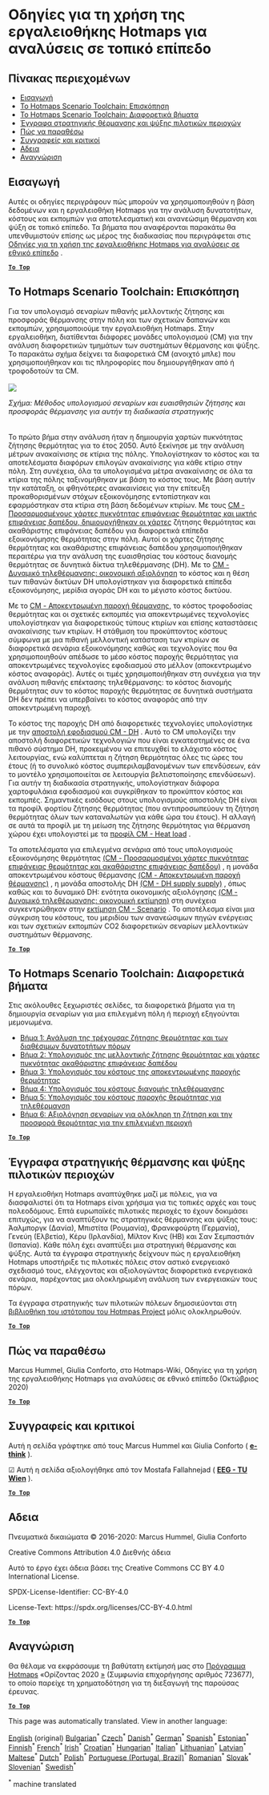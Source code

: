 <h1><a class="anchor" id="guidelines-for-using-the-hotmaps-toolbox-for-analyses-at-local-level" href="#guidelines-for-using-the-hotmaps-toolbox-for-analyses-at-local-level"><i class="fa fa-link"></i></a>Οδηγίες για τη χρήση της εργαλειοθήκης Hotmaps για αναλύσεις σε τοπικό επίπεδο</h1><h2><a class="anchor" id="table-of-contents" href="#table-of-contents"><i class="fa fa-link"></i></a> Πίνακας περιεχομένων</h2><ul><li> <a href="#introduction">Εισαγωγή</a></li><li> <a href="#the-hotmaps-scenario-toolchain-overview">Το Hotmaps Scenario Toolchain: Επισκόπηση</a></li><li> <a href="#the-hotmaps-scenario-toolchain-different-steps">Το Hotmaps Scenario Toolchain: Διαφορετικά βήματα</a></li><li> <a href="#pilot-areas-heating-and-cooling-strategy-documents">Έγγραφα στρατηγικής θέρμανσης και ψύξης πιλοτικών περιοχών</a></li><li> <a href="#how-to-cite">Πώς να παραθέσω</a></li><li> <a href="#authors-and-reviewers">Συγγραφείς και κριτικοί</a></li><li> <a href="#license">Αδεια</a></li><li> <a href="#acknowledgement">Αναγνώριση</a></li></ul><h2><a class="anchor" id="introduction" href="#introduction"><i class="fa fa-link"></i></a> Εισαγωγή</h2><p> Αυτές οι οδηγίες περιγράφουν πώς μπορούν να χρησιμοποιηθούν η βάση δεδομένων και η εργαλειοθήκη Hotmaps για την ανάλυση δυνατοτήτων, κόστους και εκπομπών για αποτελεσματική και ανανεώσιμη θέρμανση και ψύξη σε τοπικό επίπεδο. Τα βήματα που αναφέρονται παρακάτω θα υπενθυμιστούν επίσης ως μέρος της διαδικασίας που περιγράφεται στις <a href="https://wiki.hotmaps.hevs.ch/en/guide-national-level-comprehensive-assessment-eed#introduction">Οδηγίες για τη χρήση της εργαλειοθήκης Hotmaps για αναλύσεις σε εθνικό επίπεδο</a> .</p><p><ins> <code><strong><a href="#table-of-contents">To Top</a></strong></code></ins></p><h2><a class="anchor" id="the-hotmaps-scenario-toolchain--overview" href="#the-hotmaps-scenario-toolchain--overview"><i class="fa fa-link"></i></a> Το Hotmaps Scenario Toolchain: Επισκόπηση</h2><p> Για τον υπολογισμό σεναρίων πιθανής μελλοντικής ζήτησης και προσφοράς θέρμανσης στην πόλη και των σχετικών δαπανών και εκπομπών, χρησιμοποιούμε την εργαλειοθήκη Hotmaps. Στην εργαλειοθήκη, διατίθενται διάφορες μονάδες υπολογισμού (CM) για την ανάλυση διαφορετικών τμημάτων των συστημάτων θέρμανσης και ψύξης. Το παρακάτω σχήμα δείχνει τα διαφορετικά CM (ανοιχτό μπλε) που χρησιμοποιήθηκαν και τις πληροφορίες που δημιουργήθηκαν από ή τροφοδοτούν τα CM.<br/><br/><img src="/en/guide-local-and-municipal-levels/Toolchain_29_06_2020.jpg"/></p><p> <em>Σχήμα: Μέθοδος υπολογισμού σεναρίων και ευαισθησιών ζήτησης και προσφοράς θέρμανσης για αυτήν τη διαδικασία στρατηγικής</em><br/><br/><br/> Το πρώτο βήμα στην ανάλυση ήταν η δημιουργία χαρτών πυκνότητας ζήτησης θερμότητας για το έτος 2050. Αυτό ξεκίνησε με την ανάλυση μέτρων ανακαίνισης σε κτίρια της πόλης. Υπολογίστηκαν το κόστος και τα αποτελέσματα διαφόρων επιλογών ανακαίνισης για κάθε κτίριο στην πόλη. Στη συνέχεια, όλα τα υπολογισμένα μέτρα ανακαίνισης σε όλα τα κτίρια της πόλης ταξινομήθηκαν με βάση το κόστος τους. Με βάση αυτήν την κατάταξη, οι φθηνότερες ανακαινίσεις για την επίτευξη προκαθορισμένων στόχων εξοικονόμησης εντοπίστηκαν και εφαρμόστηκαν στα κτίρια στη βάση δεδομένων κτιρίων. Με τους <a href="https://wiki.hotmaps.eu/en/CM-Customized-heat-and-floor-area-density-maps">CM - Προσαρμοσμένους χάρτες πυκνότητας επιφάνειας θερμότητας και μικτής επιφάνειας δαπέδου, δημιουργήθηκαν οι χάρτες</a> ζήτησης θερμότητας και ακαθάριστης επιφάνειας δαπέδου για διαφορετικά επίπεδα εξοικονόμησης θερμότητας στην πόλη. Αυτοί οι χάρτες ζήτησης θερμότητας και ακαθάριστης επιφάνειας δαπέδου χρησιμοποιήθηκαν περαιτέρω για την ανάλυση της ευαισθησίας του κόστους διανομής θερμότητας σε δυνητικά δίκτυα τηλεθέρμανσης (DH). Με το <a href="https://wiki.hotmaps.eu/en/CM-District-heating-potential-economic-assessment">CM - Δυναμικό τηλεθέρμανσης: οικονομική αξιολόγηση</a> το κόστος και η θέση των πιθανών δικτύων DH υπολογίστηκαν για διαφορετικά επίπεδα εξοικονόμησης, μερίδια αγοράς DH και το μέγιστο κόστος δικτύου.</p><p> Με το <a href="https://wiki.hotmaps.eu/en/CM-Decentral-heating-supply">CM - Αποκεντρωμένη παροχή θέρμανσης,</a> το κόστος τροφοδοσίας θερμότητας και οι σχετικές εκπομπές για αποκεντρωμένες τεχνολογίες υπολογίστηκαν για διαφορετικούς τύπους κτιρίων και επίσης καταστάσεις ανακαίνισης των κτιρίων. Η στάθμιση του προκύπτοντος κόστους σύμφωνα με μια πιθανή μελλοντική κατάσταση των κτιρίων σε διαφορετικά σενάρια εξοικονόμησης καθώς και τεχνολογίες που θα χρησιμοποιηθούν απέδωσε το μέσο κόστος παροχής θερμότητας για αποκεντρωμένες τεχνολογίες εφοδιασμού στο μέλλον (αποκεντρωμένο κόστος αναφοράς). Αυτές οι τιμές χρησιμοποιήθηκαν στη συνέχεια για την ανάλυση πιθανής επέκτασης τηλεθέρμανσης: το κόστος διανομής θερμότητας συν το κόστος παροχής θερμότητας σε δυνητικά συστήματα DH δεν πρέπει να υπερβαίνει το κόστος αναφοράς από την αποκεντρωμένη παροχή.</p><p> Το κόστος της παροχής DH από διαφορετικές τεχνολογίες υπολογίστηκε με την <a href="https://wiki.hotmaps.eu/en/CM-District-heating-supply-dispatch">αποστολή εφοδιασμού CM - DH</a> . Αυτό το CM υπολογίζει την αποστολή διαφορετικών τεχνολογιών που είναι εγκατεστημένες σε ένα πιθανό σύστημα DH, προκειμένου να επιτευχθεί το ελάχιστο κόστος λειτουργίας, ενώ καλύπτεται η ζήτηση θερμότητας όλες τις ώρες του έτους (ή το συνολικό κόστος συμπεριλαμβανομένων των επενδύσεων, εάν το μοντέλο χρησιμοποιείται σε λειτουργία βελτιστοποίησης επενδύσεων). Για αυτήν τη διαδικασία στρατηγικής, υπολογίστηκαν διάφορα χαρτοφυλάκια εφοδιασμού και συγκρίθηκαν το προκύπτον κόστος και εκπομπές. Σημαντικές εισόδους στους υπολογισμούς αποστολής DH είναι τα προφίλ φορτίου ζήτησης θερμότητας (που αντιπροσωπεύουν τη ζήτηση θερμότητας όλων των καταναλωτών για κάθε ώρα του έτους). Η αλλαγή σε αυτά τα προφίλ με τη μείωση της ζήτησης θερμότητας για θέρμανση χώρου έχει υπολογιστεί με τα <a href="https://wiki.hotmaps.hevs.ch/en/CM-Heat-load-profiles">προφίλ CM - Heat load</a> .</p><p> Τα αποτελέσματα για επιλεγμένα σενάρια από τους υπολογισμούς εξοικονόμησης θερμότητας <a href="https://wiki.hotmaps.eu/en/CM-Customized-heat-and-floor-area-density-maps">(CM - Προσαρμοσμένοι χάρτες πυκνότητας επιφάνειας θερμότητας και ακαθάριστης επιφάνειας δαπέδου)</a> , η μονάδα αποκεντρωμένου κόστους θέρμανσης <a href="https://wiki.hotmaps.eu/en/CM-Decentral-heating-supply">(CM - Αποκεντρωμένη παροχή θέρμανσης)</a> , η μονάδα αποστολής DH <a href="https://wiki.hotmaps.eu/en/CM-District-heating-supply-dispatch">(CM - DH supply supply)</a> , όπως καθώς και το δυναμικό DH: ενότητα οικονομικής αξιολόγησης <a href="https://wiki.hotmaps.eu/en/CM-District-heating-potential-economic-assessment">(CM - Δυναμικό τηλεθέρμανσης: οικονομική εκτίμηση)</a> στη συνέχεια συγκεντρώθηκαν στην <a href="https://wiki.hotmaps.eu/en/CM-Scenario-assessment">εκτίμηση CM - Scenario</a> . Το αποτέλεσμα είναι μια σύγκριση του κόστους, του μεριδίου των ανανεώσιμων πηγών ενέργειας και των σχετικών εκπομπών CO2 διαφορετικών σεναρίων μελλοντικών συστημάτων θέρμανσης.</p><p><ins> <code><strong><a href="#table-of-contents">To Top</a></strong></code></ins></p><h2><a class="anchor" id="the-hotmaps-scenario-toolchain--different-steps" href="#the-hotmaps-scenario-toolchain--different-steps"><i class="fa fa-link"></i></a> Το Hotmaps Scenario Toolchain: Διαφορετικά βήματα</h2><p> Στις ακόλουθες ξεχωριστές σελίδες, τα διαφορετικά βήματα για τη δημιουργία σεναρίων για μια επιλεγμένη πόλη ή περιοχή εξηγούνται μεμονωμένα.</p><ul><li> <a href="https://wiki.hotmaps.eu/en/Step-1-Analysis-of-current-heat-demand-and-available-resource-potentials">Βήμα 1: Ανάλυση της τρέχουσας ζήτησης θερμότητας και των διαθέσιμων δυνατοτήτων πόρων</a></li><li> <a href="https://wiki.hotmaps.eu/en/Step-2-Calculation-of-future-heat-demand-and-gross-floor-area-density-maps">Βήμα 2: Υπολογισμός της μελλοντικής ζήτησης θερμότητας και χάρτες πυκνότητας ακαθάριστης επιφάνειας δαπέδου</a></li><li> <a href="https://wiki.hotmaps.eu/en/Step-3-Calculation-of-costs-of-decentral-heat-supply">Βήμα 3: Υπολογισμός του κόστους της αποκεντρωμένης παροχής θερμότητας</a></li><li> <a href="https://wiki.hotmaps.eu/en/Step-4-Calculation-of-district-heating-distribution-costs">Βήμα 4: Υπολογισμός του κόστους διανομής τηλεθέρμανσης</a></li><li> <a href="https://wiki.hotmaps.eu/en/Step-5-Calculation-of-costs-of-heat-supply-to-district-heating">Βήμα 5: Υπολογισμός του κόστους παροχής θερμότητας για τηλεθέρμανση</a></li><li> <a href="https://wiki.hotmaps.eu/en/Step-6-Assessment-of-scenarios-for-entire-heat-demand-and-supply-for-the-selected-area">Βήμα 6: Αξιολόγηση σεναρίων για ολόκληρη τη ζήτηση και την προσφορά θερμότητας για την επιλεγμένη περιοχή</a></li></ul><p><ins> <code><strong><a href="#table-of-contents">To Top</a></strong></code></ins></p><h2><a class="anchor" id="pilot-areas-heating-and-cooling-strategy-documents" href="#pilot-areas-heating-and-cooling-strategy-documents"><i class="fa fa-link"></i></a> Έγγραφα στρατηγικής θέρμανσης και ψύξης πιλοτικών περιοχών</h2><p> Η εργαλειοθήκη Hotmaps αναπτύχθηκε μαζί με πόλεις, για να διασφαλιστεί ότι τα Hotmaps είναι χρήσιμα για τις τοπικές αρχές και τους πολεοδόμους. Επτά ευρωπαϊκές πιλοτικές περιοχές το έχουν δοκιμάσει επιτυχώς, για να αναπτύξουν τις στρατηγικές θέρμανσης και ψύξης τους: Άαλμποργκ (Δανία), Μπιστίτα (Ρουμανία), Φρανκφούρτη (Γερμανία), Γενεύη (Ελβετία), Κέρυ (Ιρλανδία), Μίλτον Κινς (ΗΒ) και Σαν Σεμπαστιάν (Ισπανία). Κάθε πόλη έχει αναπτύξει μια στρατηγική θέρμανσης και ψύξης. Αυτά τα έγγραφα στρατηγικής δείχνουν πώς η εργαλειοθήκη Hotmaps υποστήριξε τις πιλοτικές πόλεις στον αστικό ενεργειακό σχεδιασμό τους, ελέγχοντας και αξιολογώντας διαφορετικά ενεργειακά σενάρια, παρέχοντας μια ολοκληρωμένη ανάλυση των ενεργειακών τους πόρων.</p><p> Τα έγγραφα στρατηγικής των πιλοτικών πόλεων δημοσιεύονται στη <a href="https://www.hotmaps-project.eu/library/">βιβλιοθήκη του ιστότοπου του Hotmpas Project</a> μόλις ολοκληρωθούν.</p><p><ins> <code><strong><a href="#table-of-contents">To Top</a></strong></code></ins></p><h2><a class="anchor" id="how-to-cite" href="#how-to-cite"><i class="fa fa-link"></i></a> Πώς να παραθέσω</h2><p> Marcus Hummel, Giulia Conforto, στο Hotmaps-Wiki, Οδηγίες για τη χρήση της εργαλειοθήκης Hotmaps για αναλύσεις σε εθνικό επίπεδο (Οκτώβριος 2020)</p><p><ins> <code><strong><a href="#table-of-contents">To Top</a></strong></code></ins></p><h2><a class="anchor" id="authors-and-reviewers" href="#authors-and-reviewers"><i class="fa fa-link"></i></a> Συγγραφείς και κριτικοί</h2><p> Αυτή η σελίδα γράφτηκε από τους Marcus Hummel και Giulia Conforto ( <strong><a href="https://e-think.ac.at">e-think</a></strong> ).</p><p> ☑ Αυτή η σελίδα αξιολογήθηκε από τον Mostafa Fallahnejad ( <strong><a href="https://eeg.tuwien.ac.at/">EEG - TU Wien</a></strong> ).</p><p> <a href="#table-of-contents"><strong><code>To Top</code></strong></a></p><h2><a class="anchor" id="license" href="#license"><i class="fa fa-link"></i></a> Αδεια</h2><p> Πνευματικά δικαιώματα © 2016-2020: Marcus Hummel, Giulia Conforto</p><p> Creative Commons Attribution 4.0 Διεθνής άδεια</p><p> Αυτό το έργο έχει άδεια βάσει της Creative Commons CC BY 4.0 International License.</p><p> SPDX-License-Identifier: CC-BY-4.0</p><p> License-Text: https://spdx.org/licenses/CC-BY-4.0.html</p><p><ins> <code><strong><a href="#table-of-contents">To Top</a></strong></code></ins></p><h2><a class="anchor" id="acknowledgement" href="#acknowledgement"><i class="fa fa-link"></i></a> Αναγνώριση</h2><p> Θα θέλαμε να εκφράσουμε τη βαθύτατη εκτίμησή μας στο <a href="https://www.hotmaps-project.eu">Πρόγραμμα Hotmaps</a> «Ορίζοντας 2020 <a href="https://www.hotmaps-project.eu">»</a> (Συμφωνία επιχορήγησης αριθμός 723677), το οποίο παρείχε τη χρηματοδότηση για τη διεξαγωγή της παρούσας έρευνας.</p><p><ins> <code><strong><a href="#table-of-contents">To Top</a></strong></code></ins></p>
<!--- THIS IS A SUPER UNIQUE IDENTIFIER -->

This page was automatically translated. View in another language:

[English](../en/guide-local-and-municipal-levels) (original) [Bulgarian](../bg/guide-local-and-municipal-levels)<sup>\*</sup> [Czech](../cs/guide-local-and-municipal-levels)<sup>\*</sup> [Danish](../da/guide-local-and-municipal-levels)<sup>\*</sup> [German](../de/guide-local-and-municipal-levels)<sup>\*</sup>  [Spanish](../es/guide-local-and-municipal-levels)<sup>\*</sup> [Estonian](../et/guide-local-and-municipal-levels)<sup>\*</sup> [Finnish](../fi/guide-local-and-municipal-levels)<sup>\*</sup> [French](../fr/guide-local-and-municipal-levels)<sup>\*</sup> [Irish](../ga/guide-local-and-municipal-levels)<sup>\*</sup> [Croatian](../hr/guide-local-and-municipal-levels)<sup>\*</sup> [Hungarian](../hu/guide-local-and-municipal-levels)<sup>\*</sup> [Italian](../it/guide-local-and-municipal-levels)<sup>\*</sup> [Lithuanian](../lt/guide-local-and-municipal-levels)<sup>\*</sup> [Latvian](../lv/guide-local-and-municipal-levels)<sup>\*</sup> [Maltese](../mt/guide-local-and-municipal-levels)<sup>\*</sup> [Dutch](../nl/guide-local-and-municipal-levels)<sup>\*</sup> [Polish](../pl/guide-local-and-municipal-levels)<sup>\*</sup> [Portuguese (Portugal, Brazil)](../pt/guide-local-and-municipal-levels)<sup>\*</sup> [Romanian](../ro/guide-local-and-municipal-levels)<sup>\*</sup> [Slovak](../sk/guide-local-and-municipal-levels)<sup>\*</sup> [Slovenian](../sl/guide-local-and-municipal-levels)<sup>\*</sup> [Swedish](../sv/guide-local-and-municipal-levels)<sup>\*</sup> 

<sup>\*</sup> machine translated
